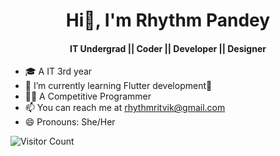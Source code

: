 # <h1 align="center"> Hi👋, I'm Rhythm Pandey </h1>
<h4 align="center"> IT Undergrad || Coder || Developer || Designer </h4>


- 🎓 A IT 3rd year
- 🌱 I’m currently learning Flutter development💙
- 👩‍💻 A Competitive Programmer
- 📫 You can reach me at rhythmritvik@gmail.com
- 😄 Pronouns: She/Her

![Visitor Count](https://profile-counter.glitch.me/rhyths08/count.svg)

<!--
**rhyths08/rhyths08** is a ✨ _special_ ✨ repository because its `README.md` (this file) appears on your GitHub profile.

Here are some ideas to get you started:

- 🔭 I’m currently working on ...
- 🌱 I’m currently learning ...
- 👯 I’m looking to collaborate on ...
- 🤔 I’m looking for help with ...
- 💬 Ask me about ...
- 📫 How to reach me: ...
- 😄 Pronouns: ...
- ⚡ Fun fact: ...
-->
